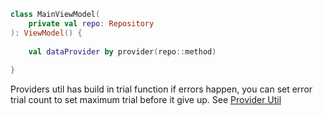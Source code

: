 ```kotlin
class MainViewModel(
    private val repo: Repository
): ViewModel() {
    
    val dataProvider by provider(repo::method)
    
}
```

Providers util has build in trial function if errors happen, you can set error trial count to set maximum trial before it give up.
See [Provider Util](../codebase/src/main/java/com/singularity_code/codebase/util/Provider.kt)
